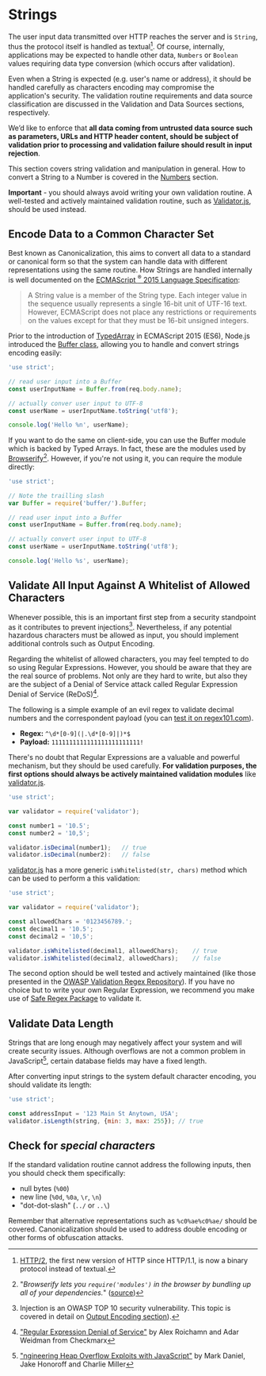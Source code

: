 Strings
=======

The user input data transmitted over HTTP reaches the server and is `String`,
thus the protocol itself is handled as textual[^1]. Of course, internally,
applications may be expected to handle other data, `Numbers` or `Boolean` values
requiring data type conversion (which occurs after validation).

Even when a String is expected (e.g. user's name or address), it should be
handled carefully as characters encoding may compromise the application's
security.
The validation routine requirements and data source classification are
discussed in the Validation and Data Sources sections, respectively.

We’d like to enforce that **all data coming from untrusted data source such as
parameters, URLs and HTTP header content, should be subject of validation prior
to processing and validation failure should result in input rejection**.

This section covers string validation and manipulation in general. How to
convert a String to a Number is covered in the [Numbers][4] section.

**Important** - you should always avoid writing your own validation routine. A
well-tested and actively maintained validation routine, such as
[Validator.js][5], should be used instead.

## Encode Data to a Common Character Set

Best known as Canonicalization, this aims to convert all data to a standard or
canonical form so that the system can handle data with different representations
using the same routine. How Strings are handled internally is well documented on
the [ECMAScript <sup>&reg;</sup> 2015 Language Specification][7]:

> A String value is a member of the String type. Each integer value in the
> sequence usually represents a single 16-bit unit of UTF-16 text. However,
> ECMAScript does not place any restrictions or requirements on the values
> except for that they must be 16-bit unsigned integers.

Prior to the introduction of [TypedArray][8] in ECMAScript 2015 (ES6), Node.js
introduced the [Buffer class][9], allowing you to handle and convert strings
encoding easily:

```javascript
'use strict';

// read user input into a Buffer
const userInputName = Buffer.from(req.body.name);

// actually conver user input to UTF-8
const userName = userInputName.toString('utf8');

console.log('Hello %n', userName);
```

If you want to do the same on client-side, you can use the Buffer module which
is backed by Typed Arrays. In fact, these are the modules used by
[Browserify][11][^2]. However, if you're not using it, you can require the
module directly:

```javascript
'use strict';

// Note the trailling slash
var Buffer = require('buffer/').Buffer;

// read user input into a Buffer
const userInputName = Buffer.from(req.body.name);

// actually convert user input to UTF-8
const userName = userInputName.toString('utf8');

console.log('Hello %s', userName);
```

## Validate All Input Against A Whitelist of Allowed Characters

Whenever possible, this is an important first step from a security standpoint as
it contributes to prevent injections[^3]. Nevertheless, if any potential
hazardous characters must be allowed as input, you should implement additional
controls such as Output Encoding.

Regarding the whitelist of allowed characters, you may feel tempted to do so
using Regular Expressions. However, you should be aware that they are the real
source of problems. Not only are they hard to write, but also they are the
subject of a Denial of Service attack called Regular Expression Denial of
Service (ReDoS)[^4].

The following is a simple example of an evil regex to validate decimal numbers
and the correspondent payload (you can [test it on regex101.com][16]).

* **Regex:** `^\d*[0-9](|.\d*[0-9]|)*$`
* **Payload:** `1111111111111111111111111!`

There's no doubt that Regular Expressions are a valuable and powerful mechanism,
but they should be used carefully. **For validation purposes, the first options
should always be actively maintained validation modules** like
[validator.js][17].

```javascript
'use strict';

var validator = require('validator');

const number1 = '10.5';
const number2 = '10,5';

validator.isDecimal(number1);   // true
validator.isDecimal(number2):   // false
```

[validator.js][17] has a more generic `isWhitelisted(str, chars)` method which
can be used to perform a this validation:

```javascript
'use strict';

var validator = require('validator');

const allowedChars = '0123456789.';
const decimal1 = '10.5';
const decimal2 = '10,5';

validator.isWhitelisted(decimal1, allowedChars);    // true
validator.isWhitelisted(decimal2, allowedChars);    // false
```

The second option should be well tested and actively maintained (like those
presented in the [OWASP Validation Regex Repository][18]). If you have no choice
but to write your own Regular Expression, we recommend you make use of [Safe
Regex Package][19] to validate it.

## Validate Data Length

Strings that are long enough may negatively affect your system and will create
security issues. Although overflows are not a common problem in JavaScript[^5],
certain database fields may have a fixed length.

After converting input strings to the system default character encoding,
you should validate its length:

```javascript
'use strict';

const addressInput = '123 Main St Anytown, USA';
validator.isLength(string, {min: 3, max: 255}); // true
```

## Check for _special characters_

If the standard validation routine cannot address the following inputs, then you
should check them specifically:

* null bytes (`%00`)
* new line (`%0d`, `%0a`, `\r`, `\n`)
* "dot-dot-slash" (`../` or `..\`)

Remember that alternative representations such as `%c0%ae%c0%ae/` should be covered.
Canonicalization should be used to address double encoding or other forms of
obfuscation attacks.

[^1]: [HTTP/2][1], the first new version of HTTP since HTTP/1.1, is now a binary protocol instead of textual.
[^2]: "_Browserify lets you `require('modules')` in the browser by bundling up all of your dependencies._" ([source][11])
[^3]: Injection is an OWASP TOP 10 security vulnerability. This topic is covered in detail on [Output Encoding section][13]).
[^4]: ["Regular Expression Denial of Service"][15] by Alex Roichamn and Adar Weidman from Checkmarx
[^5]: ["ngineering Heap Overflow Exploits with JavaScript"][20] by Mark Daniel, Jake Honoroff and Charlie Miller

[1]: https://en.wikipedia.org/wiki/HTTP/2
[4]: ./numbers.md
[5]: https://github.com/chriso/validator.js
[7]: http://www.ecma-international.org/ecma-262/6.0/#sec-terms-and-definitions-string-value
[8]: http://www.ecma-international.org/ecma-262/6.0/#sec-typedarray-objects
[9]: https://nodejs.org/dist/latest-v6.x/docs/api/buffer.html#buffer_buffer
[11]: http://browserify.org/
[13]: ../../output-encoding/README.md
[15]: https://www.checkmarx.com/wp-content/uploads/2015/03/ReDoS-Attacks.pdf
[16]: https://regex101.com/r/7192zY/1
[17]: https://github.com/chriso/validator.js
[18]: https://www.owasp.org/index.php/OWASP_Validation_Regex_Repository
[19]: https://www.npmjs.com/package/safe-regex
[20]: http://citeseerx.ist.psu.edu/viewdoc/download?doi=10.1.1.145.4704&rep=rep1&type=pdf
